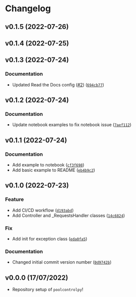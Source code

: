 # Changelog

<!--next-version-placeholder-->

## v0.1.5 (2022-07-26)


## v0.1.4 (2022-07-25)


## v0.1.3 (2022-07-24)
### Documentation
* Updated Read the Docs config ([#2](https://github.com/geeto1969/poolcontrolpy/issues/2)) ([`694cb77`](https://github.com/geeto1969/poolcontrolpy/commit/694cb77a0080369ede8a2528c981a3aa0cd2cf80))

## v0.1.2 (2022-07-24)
### Documentation
* Update notebook examples to fix notebook issue ([`7aef112`](https://github.com/geeto1969/poolcontrolpy/commit/7aef112e52362454413579d380a0de02d6555aca))

## v0.1.1 (2022-07-24)
### Documentation
* Add example to notebook ([`cf3f698`](https://github.com/geeto1969/poolcontrolpy/commit/cf3f698a5434c620dc8e641216f50b5c8cff95e0))
* Add basic example to README ([`eb4b9c2`](https://github.com/geeto1969/poolcontrolpy/commit/eb4b9c2137da46d2735146e0d7750f91b6c713fe))

## v0.1.0 (2022-07-23)
### Feature
* Add CI/CD workflow ([`d193abd`](https://github.com/geeto1969/poolcontrolpy/commit/d193abda97a78b45b2f02178778c76637c6e6f41))
* Add Controller and _RequestsHandler classes ([`14c6824`](https://github.com/geeto1969/poolcontrolpy/commit/14c682444d63f13d812bad11e85a14e3aa573e24))

### Fix
* Add init for exception class ([`eda0fa5`](https://github.com/geeto1969/poolcontrolpy/commit/eda0fa5a026f7d0167fba58b8faf1f52b847a86d))

### Documentation
* Changed initial commit version number ([`0d9742b`](https://github.com/geeto1969/poolcontrolpy/commit/0d9742b3cf5b517bf76e909b51694687792629f2))

## v0.0.0 (17/07/2022)

- Repository setup of `poolcontrolpy`!